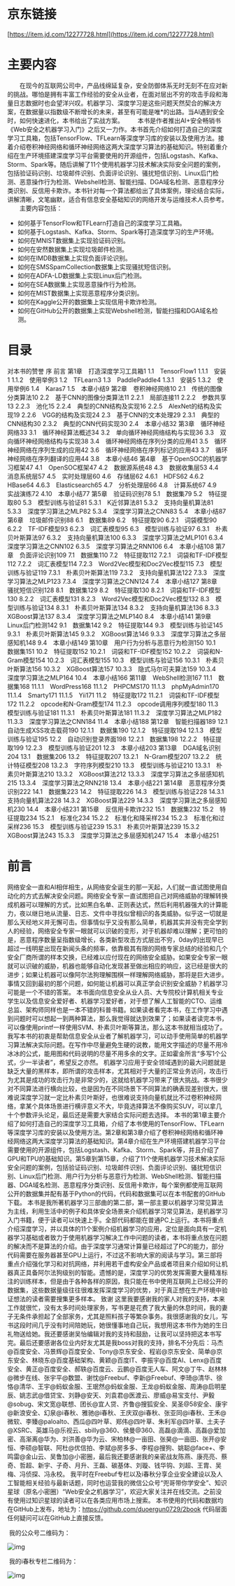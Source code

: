 
# 京东链接
[https://item.jd.com/12277728.html](https://item.jd.com/12277728.html)
# 主要内容
　　在现今的互联网公司中，产品线绵延复杂，安全防御体系无时无刻不在应对新的挑战。哪怕是拥有丰富工作经验的安全从业者，在面对层出不穷的攻击手段和海量日志数据时也会望洋兴叹。机器学习、深度学习是这些问题天然契合的解决方案，在数据量以指数级不断增长的未来，甚至有可能是唯*的出路。当AI遇到安全时，如何快速进化，本书给出了实战方案。
　　本书是作者推出AI+安全畅销书《Web安全之机器学习入门》之后又一力作。本书首先介绍如何打造自己的深度学习工具箱，包括TensorFlow、TFLearn等深度学习库的安装以及使用方法。接着介绍卷积神经网络和循环神经网络这两大深度学习算法的基础知识。特别着重介绍在生产环境搭建深度学习平台需要使用的开源组件，包括Logstash、Kafka、Storm、Spark等。随后讲解了11个使用机器学习技术解决实际安全问题的案例，包括验证码识别、垃圾邮件识别、负面评论识别、骚扰短信识别、Linux后门检测、恶意操作行为检测、Webshell检测、智能扫描、DGA域名检测、恶意程序分类识别、反信用卡欺诈。本书针对每一个算法都给出了具体案例，理论结合实际，讲解清晰，文笔幽默，适合有信息安全基础知识的网络开发与运维技术人员参考。
　　主要内容包括：
* 如何基于TensorFlow和TFLearn打造自己的深度学习工具箱。
* 如何基于Logstash、Kafka、Storm、Spark等打造深度学习的生产环境。
* 如何在MNIST数据集上实现验证码识别。
* 如何在安然数据集上实现垃圾邮件检测。
* 如何在IMDB数据集上实现负面评论识别。
* 如何在SMSSpamCollection数据集上实现骚扰短信识别。
* 如何在ADFA-LD数据集上实现Linux后门检测。
* 如何在SEA数据集上实现恶意操作行为检测。
* 如何在MIST数据集上实现恶意程序分类识别。
* 如何在Kaggle公开的数据集上实现信用卡欺诈检测。
* 如何在GitHub公开的数据集上实现Webshell检测，智能扫描和DGA域名检测。
# 目录
对本书的赞誉
序
前言
第1章　打造深度学习工具箱1
1.1　TensorFlow1
1.1.1　安装1
1.1.2　使用举例3
1.2　TFLearn3
1.3　PaddlePaddle4
1.3.1　安装5
1.3.2　使用举例6
1.4　Karas7
1.5　本章小结9
第2章　卷积神经网络10
2.1　传统的图像分类算法10
2.2　基于CNN的图像分类算法11
2.2.1　局部连接11
2.2.2　参数共享13
2.2.3　池化15
2.2.4　典型的CNN结构及实现16
2.2.5　AlexNet的结构及实现19
2.2.6　VGG的结构及实现24
2.3　基于CNN的文本处理29
2.3.1　典型的CNN结构30
2.3.2　典型的CNN代码实现30
2.4　本章小结32
第3章　循环神经网络33
3.1　循环神经算法概述34
3.2　单向循环神经网络结构与实现36
3.3　双向循环神经网络结构与实现38
3.4　循环神经网络在序列分类的应用41
3.5　循环神经网络在序列生成的应用42
3.6　循环神经网络在序列标记的应用43
3.7　循环神经网络在序列翻译的应用44
3.8　本章小结46
第4章　基于OpenSOC的机器学习框架47
4.1　OpenSOC框架47
4.2　数据源系统48
4.3　数据收集层53
4.4　消息系统层57
4.5　实时处理层60
4.6　存储层62
4.6.1　HDFS62
4.6.2　HBase64
4.6.3　Elasticsearch65
4.7　分析处理层66
4.8　计算系统67
4.9　实战演练72
4.10　本章小结77
第5章　验证码识别78
5.1　数据集79
5.2　特征提取80
5.3　模型训练与验证81
5.3.1　K近邻算法81
5.3.2　支持向量机算法81
5.3.3　深度学习算法之MLP82
5.3.4　深度学习算法之CNN83
5.4　本章小结87
第6章　垃圾邮件识别88
6.1　数据集89
6.2　特征提取90
6.2.1　词袋模型90
6.2.2　TF-IDF模型93
6.2.3　词汇表模型95
6.3　模型训练与验证97
6.3.1　朴素贝叶斯算法97
6.3.2　支持向量机算法100
6.3.3　深度学习算法之MLP101
6.3.4　深度学习算法之CNN102
6.3.5　深度学习算法之RNN106
6.4　本章小结108
第7章　负面评论识别109
7.1　数据集110
7.2　特征提取112
7.2.1　词袋和TF-IDF模型112
7.2.2　词汇表模型114
7.2.3　Word2Vec模型和Doc2Vec模型115
7.3　模型训练与验证119
7.3.1　朴素贝叶斯算法119
7.3.2　支持向量机算法122
7.3.3　深度学习算法之MLP123
7.3.4　深度学习算法之CNN124
7.4　本章小结127
第8章　骚扰短信识别128
8.1　数据集129
8.2　特征提取130
8.2.1　词袋和TF-IDF模型130
8.2.2　词汇表模型131
8.2.3　Word2Vec模型和Doc2Vec模型132
8.3　模型训练与验证134
8.3.1　朴素贝叶斯算法134
8.3.2　支持向量机算法136
8.3.3　XGBoost算法137
8.3.4　深度学习算法之MLP140
8.4　本章小结141
第9章　Linux后门检测142
9.1　数据集142
9.2　特征提取144
9.3　模型训练与验证145
9.3.1　朴素贝叶斯算法145
9.3.2　XGBoost算法146
9.3.3　深度学习算法之多层感知机148
9.4　本章小结149
第10章　用户行为分析与恶意行为检测150
10.1　数据集151
10.2　特征提取152
10.2.1　词袋和TF-IDF模型152
10.2.2　词袋和N-Gram模型154
10.2.3　词汇表模型155
10.3　模型训练与验证156
10.3.1　朴素贝叶斯算法156
10.3.2　XGBoost算法157
10.3.3　隐式马尔可夫算法159
10.3.4　深度学习算法之MLP164
10.4　本章小结166
第11章　WebShell检测167
11.1　数据集168
11.1.1　WordPress168
11.1.2　PHPCMS170
11.1.3　phpMyAdmin170
11.1.4　Smarty171
11.1.5　Yii171
11.2　特征提取172
11.2.1　词袋和TF-IDF模型172
11.2.2　opcode和N-Gram模型174
11.2.3　opcode调用序列模型180
11.3　模型训练与验证181
11.3.1　朴素贝叶斯算法181
11.3.2　深度学习算法之MLP182
11.3.3　深度学习算法之CNN184
11.4　本章小结188
第12章　智能扫描器189
12.1　自动生成XSS攻击载荷190
12.1.1　数据集190
12.1.2　特征提取194
12.1.3　模型训练与验证195
12.2　自动识别登录界面198
12.2.1　数据集198
12.2.2　特征提取199
12.2.3　模型训练与验证201
12.3　本章小结203
第13章　DGA域名识别204
13.1　数据集206
13.2　特征提取207
13.2.1　N-Gram模型207
13.2.2　统计特征模型208
13.2.3　字符序列模型210
13.3　模型训练与验证210
13.3.1　朴素贝叶斯算法210
13.3.2　XGBoost算法212
13.3.3　深度学习算法之多层感知机215
13.3.4　深度学习算法之RNN218
13.4　本章小结221
第14章　恶意程序分类识别222
14.1　数据集223
14.2　特征提取226
14.3　模型训练与验证228
14.3.1　支持向量机算法228
14.3.2　XGBoost算法229
14.3.3　深度学习算法之多层感知机230
14.4　本章小结231
第15章　反信用卡欺诈232
15.1　数据集232
15.2　特征提取234
15.2.1　标准化234
15.2.2　标准化和降采样234
15.2.3　标准化和过采样236
15.3　模型训练与验证239
15.3.1　朴素贝叶斯算法239
15.3.2　XGBoost算法243
15.3.3　深度学习算法之多层感知机247
15.4　本章小结251
# 前言

​	网络安全一直和AI相伴相生，从网络安全诞生的那一天起，人们就一直试图使用自动化的方式去解决安全问题。网络安全专家一直试图把自己对网络威胁的理解转换成机器可以理解的方式，比如黑白名单、正则表达式，然后利用机器强大的计算能力，夜以继日地从流量、日志、文件中寻找似曾相识的各类威胁。似乎这一切就是那么天经地义并无懈可击。但事情似乎又没有那么简单，机器其实并没有完全学到人的经验，网络安全专家一眼就可以识破的变形，对于机器却难以理解；更可怕的是，恶意程序数量呈指数级增长，各类新型攻击方式层出不穷，0day的出现早已超过一线明星出现在新闻头条的频率，依靠极其有限的网络专家总结的经验和几个安全厂商所谓的样本交换，已经难以应付现在的网络安全威胁。如果安全专家一眼就可以识破的威胁，机器也能够自动化发现甚至做出相应的响应，这已经是很大的进步；如果让机器可以像阿尔法狗理解围棋一样理解网络威胁，那将是巨大进步。事情又回到最初的那个问题，如何能让机器可以真正学会识别安全威胁？机器学习可能是一个不错的答案。
本书面向信息安全从业人员、大专院校计算机相关专业学生以及信息安全爱好者、机器学习爱好者，对于想了解人工智能的CTO、运维总监、架构师同样也是一本不错的科普书籍。如果读者看完本书，在工作学习中遇到问题时可以想起一到两种算法，那么我觉得就达到效果了；如果读者读完本书，可以像使用printf一样使用SVM、朴素贝叶斯等算法，那么这本书就相当成功了。
我写本书的初衷是帮助信息安全从业者了解机器学习，可以动手使用简单的机器学习算法解决实际问题。在写作中尽量避免生硬的说教，能用文字描述的尽量不用冷冰冰的公式，能用图和代码说明的尽量不用多余的文字。正如霍金所言“多写1个公式，少一半读者”，希望反之亦然。
机器学习应用于安全领域遇到的最大问题就是缺乏大量的黑样本，即所谓的攻击样本，尤其相对于大量的正常业务访问，攻击行为尤其是成功的攻击行为是非常少的，这就给机器学习带来了很大挑战。本书很少对不同算法进行横向比较，也是因为在不同场景下不同算法的确表现差别很大，很难说深度学习就一定比朴素贝叶斯好，也很难说支持向量机就比不过卷积神经网络，拿某个具体场景进行横评意义不大，毕竟选择算法不像购买SUV，可以拿几十个参数评头论足，最后还是需要大家结合实际问题去选择。
本书的第1章主要介绍了如何打造自己的深度学习工具箱，介绍了本书使用的TensorFlow、TFLearn等深度学习库的安装以及使用方法。第2章和第3章介绍了卷积神经网络和循环神经网络这两大深度学习算法的基础知识。第4章介绍在生产环境搭建机器学习平台需要使用的开源组件，包括Logstash、Kafka、Storm、Spark等，并且介绍了GPU和TPU的基础知识。第5章到第15章，介绍了11个使用机器学习技术解决实际安全问题的案例，包括验证码识别、垃圾邮件识别、负面评论识别、骚扰短信识别、Linux后门检测、用户行为分析与恶意行为检测、WebShell检测、智能扫描器、DGA域名检测、恶意程序分类识别、反信用卡欺诈，每个案例都使用互联网公开的数据集并配有基于Python的代码，代码和数据集可以在本书配套的GitHub下载。
本书是我所著机器学习三部曲的第二部，第一部主要以机器学习常见算法为主线，利用生活中的例子和具体安全场景来介绍机器学习常见算法，是机器学习入门书籍，便于读者可以快速上手。全部代码都能在普通PC上运行。本书将重点介绍深度学习，并以具体的11个案例介绍机器学习的应用，定位是面向具有一定机器学习基础或者致力于使用机器学习解决工作中问题的读者，本书将重点放在问题的解决而不是算法的介绍。由于深度学习通常计算量已经超过了PC的能力，部分代码需要在服务器甚至GPU上运行，不过这不影响大家的阅读与学习。第三部将重点介绍强化学习和对抗网络，并利用若干虚构安全产品或者项目来介绍如何让机器真正具备阿尔法狗级别的智能。遗憾的是，深度学习的优势发挥需要大量精准标注的训练样本，但是由于各种各样的原因，我只能在书中使用互联网上已经公开的数据集，这些数据量级往往很难发挥深度学习的优势，对于真正想在生产环境中验证想法的读者需要搜集更多样本。
致谢
这里我要感谢我的家人对我的支持，本来工作就很忙，没有太多时间处理家务，写书更是花费了我大量的休息时间，我的妻子无条件承担起了全部家务，尤其是照料孩子等繁杂事务。我很感谢我的女儿，写书这段时间几乎没有时间陪她玩，她很懂事地自己玩，我想用这本书作为她的生日礼物送给她。我还要感谢吴怡编辑对我的支持和鼓励，让我可以坚持把这本书写完。最后还要感谢各位业内好友尤其是我boss对我的支持，排名不分先后：马杰@百度安全、冯景辉@百度安全、Tony@京东安全、程岩@京东安全、简单@京东安全、林晓东@百度基础架构、黄颖@百度IT、李振宇@百度AI、Lenx@百度安全、黄正@百度安全、郝轶@百度云、云鹏@百度无人车、阿文@丁牛、赵林林@微步在线、张宇平@数盟、谢忱@Freebuf、李新@Freebuf、李琦@清华、徐恪@清华、王宇@蚂蚁金服、王珉然@蚂蚁金服、王龙@蚂蚁金服、周涛@启明星辰、姚志武@借贷宝、刘静@安天、刘袁君@医渡云、廖威@易宝支付、尹毅@sobug、宋文宽@联想、团长@宜人贷、齐鲁@搜狐安全、吴圣@58安全、康宇@新浪安全、幻泉@i春秋、雅驰@i春秋、王庆双@i春秋、张亚同@i春秋、王禾@微软、李臻@paloalto、西瓜@四叶草、郑伟@四叶草、朱利军@四叶草、土夫子@XSRC、英雄马@乐视云、sbilly@360、侯曼@360、高磊@滴滴、高磊@爱加密、高渐离@华为、刘洪善@华为云、宋柏林@一亩田、张昊@一亩田、张开@安恒、李硕@智联、阿杜@优信拍、李斌@房多多、李程@搜狗、姚聪@face+、李鸣雷@金山云、吴鲁加@小密圈，最后我还要感谢我的亲密战友陈燕、康亮亮、蔡奇、哲超、新宇、子奇、月升、王磊、碳基体、刘璇、钱华钩、刘超、王胄、吴梅、冯侦探、冯永校。
我平时在Freebuf专栏以及i春秋分享企业安全建设以及人工智能相关经验与最新话题，同时也运营我的微信公众号“兜哥带你学安全”、知识星球（原名小密圈）“Web安全之机器学习”，欢迎大家关注并在线交流。之前没有使用过知识星球的读者可以在各类应用市场上搜索。
本书使用的代码和数据均在GitHub上发布，地址为：https://github.com/duoergun0729/2book 代码层面任何疑问可以在GitHub上直接反馈。


​	我的公众号二维码为：

![img](https://github.com/duoergun0729/4book/raw/master/photo/logo/qrcode_for_gh_810edc392056_258.jpg)

​       我的i春秋专栏二维码为：

![img](https://github.com/duoergun0729/4book/raw/master/photo/logo/i%E6%98%A5%E7%A7%8B.png)





 
